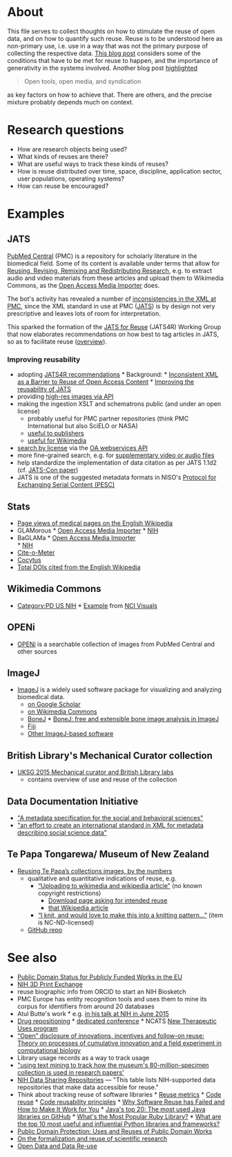 # About 
This file serves to collect thoughts on how to stimulate the reuse of open data, and on how to quantify such reuse. Reuse is to be understood here as non-primary use, i.e. use in a way that was not the primary purpose of collecting the respective data. [This blog post](http://clintlalonde.net/2014/01/16/building-knowledge-tools-for-the-public-good/) considers some of the conditions that have to be met for reuse to happen, and the importance of generativity in the systems involved. Another blog post [highlighted](http://abject.ca/syndication-and-content/)  
> Open tools, open media, and syndication  

as key factors on how to achieve that. There are others, and the precise mixture probably depends much on context.

# Research questions
* How are research objects being used?
* What kinds of reuses are there?
* What are useful ways to track these kinds of reuses?
* How is reuse distributed over time, space, discipline, application sector, user populations, operating systems?
* How can reuse be encouraged?

# Examples
## JATS
[PubMed Central](http://www.ncbi.nlm.nih.gov/pmc/) (PMC) is a repository for scholarly literature in the biomedical field. Some of its content is available under terms that allow for [Reusing, Revising, Remixing and Redistributing Research](http://blogs.plos.org/blog/2012/10/23/reusing-revising-remixing-and-redistributing-research/), e.g. to extract audio and video materials from these articles and upload them to Wikimedia Commons, as the [Open Access Media Importer](http://commons.wikimedia.org/wiki/User:Open_Access_Media_Importer_Bot) does. 

The bot's activity has revealed a number of [inconsistencies in the XML at PMC](https://en.wikipedia.org/wiki/User:Daniel_Mietchen/Talks/JATS-Con_2014/Inconsistent_XML_as_a_Barrier_to_Reuse_of_Open_Access_Content), since the XML standard in use at PMC ([JATS](http://jats.nlm.nih.gov/)) is by design not very prescriptive and leaves lots of room for interpretation.

This sparked the formation of the [JATS for Reuse](https://github.com/jats4r) (JATS4R) Working Group that now 
elaborates recommendations on how best to tag articles in JATS, so as to facilitate reuse ([overview](http://www.ncbi.nlm.nih.gov/books/NBK279901/)).

### Improving reusability
* adopting [JATS4R recommendations](http://jats4r.github.io/#tag-recs)
      * Background: 
           * [Inconsistent XML as a Barrier to Reuse of Open Access Content](http://www.ncbi.nlm.nih.gov/books/NBK159964/)
           * [Improving the reusability of JATS](http://www.ncbi.nlm.nih.gov/books/NBK279901/)
* providing [high-res images via API](https://github.com/wpoa/JATS-to-Mediawiki/issues/20#issuecomment-47401660)
* making the ingestion XSLT and schematrons public (and under an open license)
    * probably useful for PMC partner repositories (think PMC International but also SciELO or NASA)
    * [useful to publishers](https://twitter.com/invisiblecomma/status/579980606601318400)
    * [useful for Wikimedia](https://github.com/wpoa/JATS-to-Mediawiki)
* [search by license](http://www.ncbi.nlm.nih.gov/pmc/tools/openftlist/) via the [OA webservices API](http://www.ncbi.nlm.nih.gov/pmc/tools/oa-service/)
* more fine-grained search, e.g. for [supplementary video or audio files](http://www.ncbi.nlm.nih.gov/pmc/?term=(%22supplementary+material%22)+AND+(audio+OR+movie+OR+sound+OR+video+OR+animation))
* help standardize the implementation of data citation as per JATS 1.1d2 (cf. [JATS-Con paper](http://www.ncbi.nlm.nih.gov/books/NBK280240/))
* JATS is one of the suggested metadata formats in NISO's [Protocol for Exchanging Serial Content (PESC)](http://www.niso.org/workrooms/pesc/)

## Stats  
* [Page views of medical pages on the English Wikipedia](https://en.wikipedia.org/wiki/Wikipedia:WikiProject_Medicine/Popular_pages)  
* GLAMorous
      * [Open Access Media Importer](http://tools.wmflabs.org/glamtools/glamorous.php?doit=1&category=Uploaded+with+Open+Access+Media+Importer)
      * [NIH](http://tools.wmflabs.org/glamtools/glamorous.php?doit=1&category=National+Institutes+of+Health&use_globalusage=1&ns0=1&depth=20&show_details=1&projects[wikipedia]=1&projects[wikimedia]=1&projects[wikisource]=1&projects[wikibooks]=1&projects[wikiquote]=1&projects[wiktionary]=1&projects[wikinews]=1&projects[wikivoyage]=1&projects[wikispecies]=1&projects[mediawiki]=1&projects[wikidata]=1&projects[wikiversity]=1)
* BaGLAMa
      * [Open Access Media Importer](http://tools.wmflabs.org/glamtools/baglama2/#gid=129&month=201502)  
      * [NIH](http://tools.wmflabs.org/glamtools/baglama2/#gid=201&month=201504&giu=enwiki&server=en.wikipedia.org)
* [Cite-o-Meter](http://tools.wmflabs.org/cite-o-meter/)  
* [Cocytus](http://events.labs.crossref.org/events/types/WikipediaCitation)  
* [Total DOIs cited from the English Wikipedia](https://dx.doi.org/10.6084/m9.figshare.1299540)  

## Wikimedia Commons
* [Category:PD US NIH](https://commons.wikimedia.org/wiki/Category:PD_US_NIH)
      * [Example](https://commons.wikimedia.org/wiki/File:Metastatic_Melanoma_Cells_Nci-vol-9872-300.jpg) from [NCI Visuals](https://visualsonline.cancer.gov/browseaction.cfm?entrydate=newest) 

## OPENi
* [OPENi](http://openi.nlm.nih.gov/faq.php?it=xg) is a searchable collection of images from PubMed Central and other sources

## ImageJ
* [ImageJ](http://imagej.nih.gov/ij/) is a widely used software package for visualizing and analyzing biomedical data.
    * [on Google Scholar](http://scholar.google.co.uk/scholar?hl=en&q=ImageJ&btnG=&as_sdt=1%2C5&as_sdtp=)
    * [on Wikimedia Commons](https://commons.wikimedia.org/wiki/Category:ImageJ)
    * [BoneJ](http://bonej.org/)
          * [BoneJ: free and extensible bone image analysis in ImageJ](http://www.ncbi.nlm.nih.gov/pmc/articles/PMC3193171/)
    * [Fiji](https://github.com/fiji/fiji/)
    * [Other ImageJ-based software](http://rsb.info.nih.gov/ij/links.html)

## British Library's Mechanical Curator collection
* [UKSG 2015 Mechanical curator and British Library labs](http://www.slideshare.net/benosteen/uksg-2015-mechanical-curator-and-british-library-labs)
     * contains overview of use and reuse of the collection

## Data Documentation Initiative
* ["A metadata specification for the social and behavioral sciences"](http://www.ddialliance.org/)
* ["an effort to create an international standard in XML for metadata describing social science data"](http://www.ddialliance.org/alliance)

## Te Papa Tongarewa/ Museum of New Zealand
* [Reusing Te Papa’s collections images, by the numbers](http://blog.tepapa.govt.nz/2015/04/10/reusing-te-papas-collections-images-by-the-numbers/)
     * qualitative and quantitative indications of reuse, e.g.
          * [“Uploading to wikimedia and wikipedia article”](http://collections.tepapa.govt.nz/Object/1439306) (no known copyright restrictions)
               * [Download page asking for intended reuse](http://collections.tepapa.govt.nz/Object/1439306/download)
               * [that Wikipedia article](https://en.wikipedia.org/wiki/John_Buchanan_%28botanist%29)
          * [“I knit, and would love to make this into a knitting pattern…”](http://collections.tepapa.govt.nz/Object/711029) (item is NC-ND-licensed)
     * [GitHub repo](https://github.com/te-papa/image-downloads-stats)

# See also
* [Public Domain Status for Publicly Funded Works in the EU](https://meta.wikimedia.org/wiki/EU_policy/Issues_overview#Public_Domain_Status_for_Publicly_Funded_Works)
* [NIH 3D Print Exchange](http://3dprint.nih.gov/)
* reuse biographic info from ORCID to start an NIH Biosketch
* PMC Europe has entity recognition tools and uses them to mine its corpus for identifiers from around 20 databases
* Atul Butte's work
      * e.g. [in his talk at NIH in June 2015](http://videocast.nih.gov/summary.asp?Live=16267&bhcp=1)
* [Drug repositioning](https://en.wikipedia.org/wiki/Drug_repositioning)
      * [dedicated conference](http://www.drugrepositioningconference.com/)
      * NCATS [New Therapeutic Uses program](http://www.ncats.nih.gov/ntu)
* [“Open” disclosure of innovations, incentives and follow-on reuse: Theory on processes of cumulative innovation and a field experiment in computational biology](http://dx.doi.org/10.1016/j.respol.2014.08.001)
* Library usage records as a way to track usage
* ["using text mining to track how the museum's 80-million-specimen collection is used in research papers'](http://dx.doi.org/10.1038/523115a)
* [NIH Data Sharing Repositories](http://www.nlm.nih.gov/NIHbmic/nih_data_sharing_repositories.html) &mdash; "This table lists NIH-supported data repositories that make data accessible for reuse."
* Think about tracking reuse of software libraries
      * [Reuse metrics](https://en.wikipedia.org/wiki/Reuse_metrics)
      * [Code reuse](https://en.wikipedia.org/wiki/Code_reuse)
      * [Code reusability principles](https://en.wikipedia.org/wiki/Reusability)
      * [Why Software Reuse has Failed and How to Make It Work for You](http://www1.cse.wustl.edu/~schmidt/reuse-lessons.html)
      * [Java's top 20: The most used Java libraries on GitHub](http://www.javaworld.com/article/2924315/open-source-tools/javas-top-20-the-most-used-java-libraries-on-github.html)
      * [What's the Most Popular Ruby Library?](http://omniref.com/blog/blog/2014/07/23/whats-the-most-used-ruby-library/)
      * [What are the top 10 most useful and influential Python libraries and frameworks?](http://www.quora.com/What-are-the-top-10-most-useful-and-influential-Python-libraries-and-frameworks)
* [Public Domain Protection: Uses and Reuses of Public Domain Works](http://copy-me.org/2015/08/public-domain-protection-uses-and-reuses-of-public-domain-works/)
* [On the formalization and reuse of scientific research](http://dx.doi.org/10.1098/rsif.2011.0029)
* [Open Data and Data Re-use](http://pro.europeana.eu/get-involved/europeana-tech/europeanatech-insight/issue-3-open-data-and-data-re-use)


